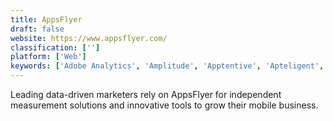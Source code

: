 ```yaml
---
title: AppsFlyer
draft: false 
website: https://www.appsflyer.com/
classification: ['']
platform: ['Web']
keywords: ['Adobe Analytics', 'Amplitude', 'Apptentive', 'Apteligent', 'Avochato', 'EZ Texting', 'Google Analytics', 'Heap', 'Kochava', 'Mailigen', 'Matomo', 'Pendo', 'Qonversion', 'RevenueCat', 'SendInBlue', 'SendPulse', 'Smartlook', 'TextMagic', 'WalkMe', 'adjust']
---
```

Leading data-driven marketers rely on AppsFlyer for independent measurement solutions and innovative tools to grow their mobile business.